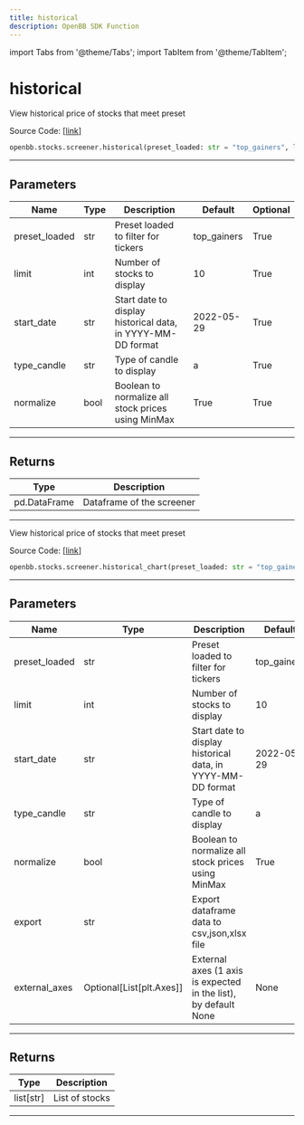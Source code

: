 ```yaml
---
title: historical
description: OpenBB SDK Function
---
```


import Tabs from '@theme/Tabs';
import TabItem from '@theme/TabItem';

# historical

<Tabs>
<TabItem value="model" label="Model" default>

View historical price of stocks that meet preset

Source Code: [[link](https://github.com/OpenBB-finance/OpenBBTerminal/tree/main/openbb_terminal/stocks/screener/yahoofinance_model.py#L53)]

```python
openbb.stocks.screener.historical(preset_loaded: str = "top_gainers", limit: int = 10, start_date: str = "2022-05-29", type_candle: str = "a", normalize: bool = True)
```

---

## Parameters

| Name | Type | Description | Default | Optional |
| ---- | ---- | ----------- | ------- | -------- |
| preset_loaded | str | Preset loaded to filter for tickers | top_gainers | True |
| limit | int | Number of stocks to display | 10 | True |
| start_date | str | Start date to display historical data, in YYYY-MM-DD format | 2022-05-29 | True |
| type_candle | str | Type of candle to display | a | True |
| normalize | bool | Boolean to normalize all stock prices using MinMax | True | True |


---

## Returns

| Type | Description |
| ---- | ----------- |
| pd.DataFrame | Dataframe of the screener |
---

</TabItem>
<TabItem value="view" label="Chart">

View historical price of stocks that meet preset

Source Code: [[link](https://github.com/OpenBB-finance/OpenBBTerminal/tree/main/openbb_terminal/stocks/screener/yahoofinance_view.py#L28)]

```python
openbb.stocks.screener.historical_chart(preset_loaded: str = "top_gainers", limit: int = 10, start_date: str = "2022-05-29", type_candle: str = "a", normalize: bool = True, export: str = "", external_axes: Optional[List[matplotlib.axes._axes.Axes]] = None)
```

---

## Parameters

| Name | Type | Description | Default | Optional |
| ---- | ---- | ----------- | ------- | -------- |
| preset_loaded | str | Preset loaded to filter for tickers | top_gainers | True |
| limit | int | Number of stocks to display | 10 | True |
| start_date | str | Start date to display historical data, in YYYY-MM-DD format | 2022-05-29 | True |
| type_candle | str | Type of candle to display | a | True |
| normalize | bool | Boolean to normalize all stock prices using MinMax | True | True |
| export | str | Export dataframe data to csv,json,xlsx file |  | True |
| external_axes | Optional[List[plt.Axes]] | External axes (1 axis is expected in the list), by default None | None | True |


---

## Returns

| Type | Description |
| ---- | ----------- |
| list[str] | List of stocks |
---

</TabItem>
</Tabs>
